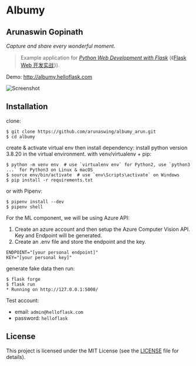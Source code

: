 # Albumy
## Arunaswin Gopinath

*Capture and share every wonderful moment.*

> Example application for *[Python Web Development with Flask](https://helloflask.com/en/book/1)* (《[Flask Web 开发实战](https://helloflask.com/book/1)》).

Demo: http://albumy.helloflask.com

![Screenshot](https://helloflask.com/screenshots/albumy.png)

## Installation

clone:
```
$ git clone https://github.com/arunaswing/albumy_arun.git
$ cd albumy
```
create & activate virtual env then install dependency:
install python version 3.8.20 in the virtual environment.
with venv/virtualenv + pip:
```
$ python -m venv env  # use `virtualenv env` for Python2, use `python3 ...` for Python3 on Linux & macOS
$ source env/bin/activate  # use `env\Scripts\activate` on Windows
$ pip install -r requirements.txt
```
or with Pipenv:
```
$ pipenv install --dev
$ pipenv shell
```
For the ML component, we will be using Azure API:
1. Create an azure account and then setup the Azure Computer Vision API. Key and Endpoint will be generated.
2. Create an .env file and store the endpoint and the key.
```
ENDPOINT="[your personal endpoint]"
KEY="[your personal key]"
```

generate fake data then run:
```
$ flask forge
$ flask run
* Running on http://127.0.0.1:5000/
```
Test account:
* email: `admin@helloflask.com`
* password: `helloflask`

## License

This project is licensed under the MIT License (see the
[LICENSE](LICENSE) file for details).
